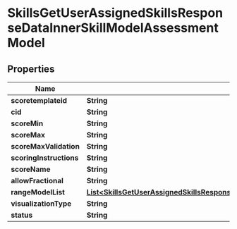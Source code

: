 

# SkillsGetUserAssignedSkillsResponseDataInnerSkillModelAssessmentModel


## Properties

| Name | Type | Description | Notes |
|------------ | ------------- | ------------- | -------------|
|**scoretemplateid** | **String** |  |  [optional] |
|**cid** | **String** |  |  [optional] |
|**scoreMin** | **String** |  |  [optional] |
|**scoreMax** | **String** |  |  [optional] |
|**scoreMaxValidation** | **String** |  |  [optional] |
|**scoringInstructions** | **String** |  |  [optional] |
|**scoreName** | **String** |  |  [optional] |
|**allowFractional** | **String** |  |  [optional] |
|**rangeModelList** | [**List&lt;SkillsGetUserAssignedSkillsResponseDataInnerSkillModelAssessmentModelRangeModelListInner&gt;**](SkillsGetUserAssignedSkillsResponseDataInnerSkillModelAssessmentModelRangeModelListInner.md) |  |  [optional] |
|**visualizationType** | **String** |  |  [optional] |
|**status** | **String** |  |  [optional] |



